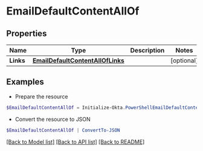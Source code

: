 # EmailDefaultContentAllOf
## Properties

Name | Type | Description | Notes
------------ | ------------- | ------------- | -------------
**Links** | [**EmailDefaultContentAllOfLinks**](EmailDefaultContentAllOfLinks.md) |  | [optional] 

## Examples

- Prepare the resource
```powershell
$EmailDefaultContentAllOf = Initialize-Okta.PowerShellEmailDefaultContentAllOf  -Links null
```

- Convert the resource to JSON
```powershell
$EmailDefaultContentAllOf | ConvertTo-JSON
```

[[Back to Model list]](../README.md#documentation-for-models) [[Back to API list]](../README.md#documentation-for-api-endpoints) [[Back to README]](../README.md)

